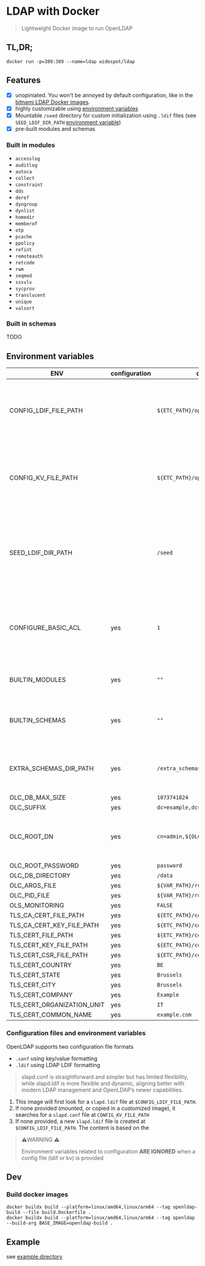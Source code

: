# LDAP with Docker
> Lightweight Docker image to run OpenLDAP 


## TL,DR;
```shell
docker run -p=389:389 --name=ldap widespot/ldap 
```

## Features
* [x] unopiniated. You won't be annoyed by default configuration, like in the [bitnami LDAP Docker images](https://hub.docker.com/r/bitnami/openldap/).
* [x] highly customizable using [environment variables](#environment-variables)
* [x] Mountable `/seed` directory for custom initialization using `.ldif` files (see `SEED_LDIF_DIR_PATH` [environment variable](#environment-variables))
* [x] pre-built modules and schemas

### Built in modules
* `accesslog`
* `auditlog`
* `autoca`
* `collect`
* `constraint`
* `dds`
* `deref`
* `dyngroup`
* `dynlist`
* `homedir`
* `memberof`
* `otp`
* `pcache`
* `ppolicy`
* `refint`
* `remoteauth`
* `retcode`
* `rwm`
* `seqmod`
* `sssvlv`
* `sycprov`
* `translucent`
* `unique`
* `valsort`

### Built in schemas
TODO

## Environment variables
| ENV                        | configuration | default                            | description                                                                                                                  |
|----------------------------|---------------|------------------------------------|------------------------------------------------------------------------------------------------------------------------------|
| CONFIG_LDIF_FILE_PATH      |               | `${ETC_PATH}/openldap/slapd.ldif`  | path to the LDAP configuration file using LDIF format. See bellow for config file considerations                             |
| CONFIG_KV_FILE_PATH        |               | `${ETC_PATH}/openldap/slapd.conf`  | path to the LDAP configuration file using key/value format. See bellow for config file considerations                        |
| SEED_LDIF_DIR_PATH         |               | `/seed`                            | path to the directory where the init `.ldif` files are placed. **those files are only executed once, at container creation** |
| CONFIGURE_BASIC_ACL        | yes           | `1`                                | Anonymous user will have read access if no ACL configured. This setting to `1` will restrict anonymous users to `auth`       |
| BUILTIN_MODULES            | yes           | `""`                               | comma separated list of modules. See list bellow                                                                             | 
| BUILTIN_SCHEMAS            | yes           | `""`                               | comma separated list of built in schemas to enable. See list bellow                                                          |            
| EXTRA_SCHEMAS_DIR_PATH     | yes           | `/extra_schemas`                   | All the `.ldif` files within that directory are imported in the config phase                                                 |            
| OLC_DB_MAX_SIZE            | yes           | `1073741824`                       |                                                                                                                              |
| OLC_SUFFIX                 | yes           | `dc=example,dc=com`                |                                                                                                                              |
| OLC_ROOT_DN                | yes           | `cn=admin,${OLC_SUFFIX}`           | Default value is `cn=admin` when `OLC_SUFFIX` is empty or unset                                                              |
| OLC_ROOT_PASSWORD          | yes           | `password`                         |                                                                                                                              |
| OLC_DB_DIRECTORY           | yes           | `/data`                            |                                                                                                                              |
| OLC_ARGS_FILE              | yes           | `${VAR_PATH}/run/slapd.args`       |                                                                                                                              |
| OLC_PID_FILE               | yes           | `${VAR_PATH}/run/slapd.pid`        |                                                                                                                              |
| OLS_MONITORING             | yes           | `FALSE`                            |                                                                                                                              |
| TLS_CA_CERT_FILE_PATH      | yes           | `${ETC_PATH}/certs/ca.crt.pem`     |                                                                                                                              |
| TLS_CA_CERT_KEY_FILE_PATH  | yes           | `${ETC_PATH}/certs/ca.key.pem`     |                                                                                                                              |
| TLS_CERT_FILE_PATH         | yes           | `${ETC_PATH}/certs/server.crt.pem` |                                                                                                                              |
| TLS_CERT_KEY_FILE_PATH     | yes           | `${ETC_PATH}/certs/server.key.pem` |                                                                                                                              |
| TLS_CERT_CSR_FILE_PATH     | yes           | `${ETC_PATH}/certs/server.csr.pem` |                                                                                                                              |
| TLS_CERT_COUNTRY           | yes           | `BE`                               |                                                                                                                              |
| TLS_CERT_STATE             | yes           | `Brussels`                         |                                                                                                                              |
| TLS_CERT_CITY              | yes           | `Brussels`                         |                                                                                                                              |
| TLS_CERT_COMPANY           | yes           | `Example`                          |                                                                                                                              |
| TLS_CERT_ORGANIZATION_UNIT | yes           | `IT`                               |                                                                                                                              |
| TLS_CERT_COMMON_NAME       | yes           | `example.com`                      |                                                                                                                              |

### Configuration files and environment variables
OpenLDAP supports two configuration file formats
* `.conf` using key/value formatting
* `.ldif` using LDAP LDIF formatting
> slapd.conf is straightforward and simpler but has limited flexibility, while slapd.ldif is more flexible and dynamic, 
aligning better with modern LDAP management and OpenLDAP’s newer capabilities.

1. This image will first look for a `slapd.ldif` file at `$CONFIG_LDIF_FILE_PATH`. 
2. If none provided (mounted, or copied in a customized image), it searches for a `slapd.conf` file at `CONFIG_KV_FILE_PATH`
3. If none provided, a new `slapd.ldif` file is created at `$CONFIG_LDIF_FILE_PATH`. The content is based on the 

> ⚠️WARNING ⚠️
> 
> Environment variables related to configuration **ARE IGNORED** when a config file (ldif or kv) is provided

## Dev

### Build docker images
```shell
docker buildx build --platform=linux/amd64,linux/arm64 --tag openldap-build --file build.Dockerfile .
docker buildx build --platform=linux/amd64,linux/arm64 --tag openldap --build-arg BASE_IMAGE=openldap-build .
```

## Example
see [example directory](./example)
